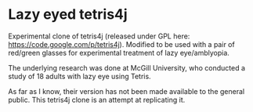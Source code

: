 # Lazy eyed tetris4j

Experimental clone of tetris4j (released under GPL here: https://code.google.com/p/tetris4j).
Modified to be used with a pair of red/green glasses for experimental treatment of lazy eye/amblyopia.

The underlying research was done at McGill University, who conducted a study of 18 adults with lazy
eye using Tetris.

As far as I know, their version has not been made available to the general public. This tetris4j clone
is an attempt at replicating it.